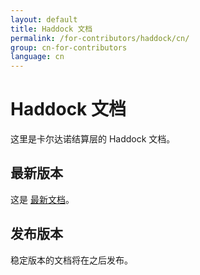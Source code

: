 ```yaml
---
layout: default
title: Haddock 文档
permalink: /for-contributors/haddock/cn/
group: cn-for-contributors
language: cn
---
```

<!-- Reviewed at c507f6675c16810ba9ca72b71dac57288fd1735c -->

# Haddock 文档

这里是卡尔达诺结算层的 Haddock 文档。

## 最新版本

这是 [最新文档](/haddock/latest/index.html)。

## 发布版本



稳定版本的文档将在之后发布。